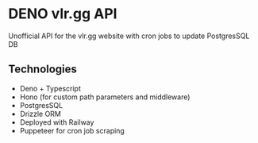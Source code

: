 # DENO vlr.gg API

Unofficial API for the vlr.gg website with cron jobs to update PostgresSQL DB

## Technologies

- Deno + Typescript
- Hono (for custom path parameters and middleware)
- PostgresSQL
- Drizzle ORM
- Deployed with Railway
- Puppeteer for cron job scraping 
